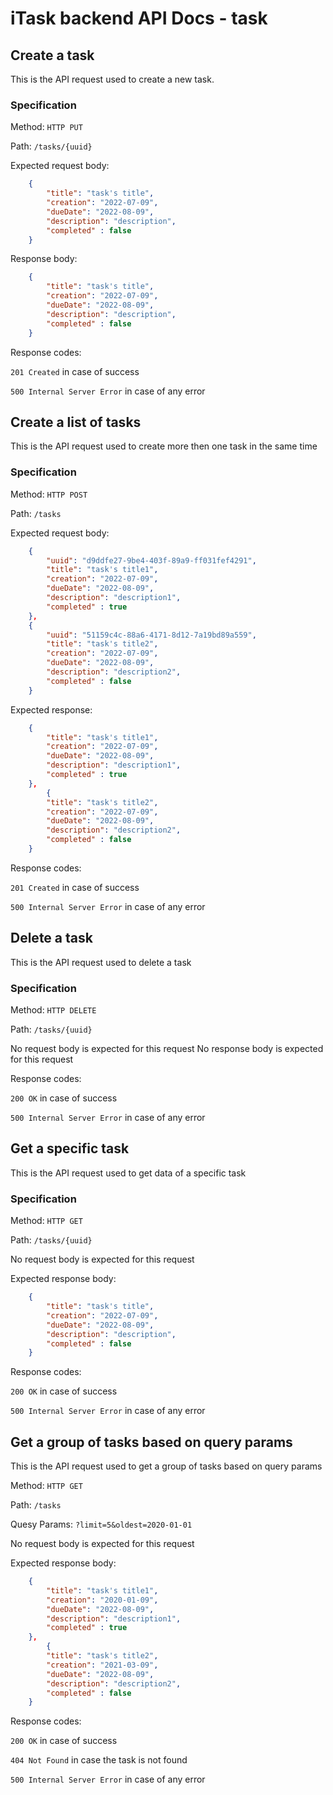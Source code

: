 # iTask backend API Docs - task

## Create a task

This is the API request used to create a new task.

### Specification

Method: `HTTP PUT`

Path: `/tasks/{uuid}`

Expected request body:
```json
    {
        "title": "task's title",
        "creation": "2022-07-09",
        "dueDate": "2022-08-09",
        "description": "description",
        "completed" : false
    }
```

Response body:
```json
    {
        "title": "task's title",
        "creation": "2022-07-09",
        "dueDate": "2022-08-09",
        "description": "description",
        "completed" : false
    }
```

Response codes:

`201 Created` in case of success

`500 Internal Server Error` in case of any error


## Create a list of tasks

This is the API request used to create more then one task in the same time

### Specification

Method: `HTTP POST`

Path: `/tasks`

Expected request body:
```json
    {
        "uuid": "d9ddfe27-9be4-403f-89a9-ff031fef4291",
        "title": "task's title1",
        "creation": "2022-07-09",
        "dueDate": "2022-08-09",
        "description": "description1",
        "completed" : true
    },
    {
        "uuid": "51159c4c-88a6-4171-8d12-7a19bd89a559",
        "title": "task's title2",
        "creation": "2022-07-09",
        "dueDate": "2022-08-09",
        "description": "description2",
        "completed" : false
    }
```

Expected response:

```json
    {
        "title": "task's title1",
        "creation": "2022-07-09",
        "dueDate": "2022-08-09",
        "description": "description1",
        "completed" : true
    },
        {
        "title": "task's title2",
        "creation": "2022-07-09",
        "dueDate": "2022-08-09",
        "description": "description2",
        "completed" : false
    }
```

Response codes:

`201 Created` in case of success

`500 Internal Server Error` in case of any error

## Delete a task

This is the API request used to delete a task

### Specification

Method: `HTTP DELETE`

Path: `/tasks/{uuid}`

No request body is expected for this request
No response body is expected for this request

Response codes:

`200 OK` in case of success

`500 Internal Server Error` in case of any error

## Get a specific task

This is the API request used to get data of a specific task

### Specification

Method: `HTTP GET`

Path: `/tasks/{uuid}`

No request body is expected for this request

Expected response body:
```json
    {
        "title": "task's title",
        "creation": "2022-07-09",
        "dueDate": "2022-08-09",
        "description": "description",
        "completed" : false
    }
```

Response codes:

`200 OK` in case of success

`500 Internal Server Error` in case of any error

## Get a group of tasks based on query params

This is the API request used to get a group of tasks based on query params

Method: `HTTP GET`

Path: `/tasks`

Quesy Params: `?limit=5&oldest=2020-01-01`

No request body is expected for this request

Expected response body:
```json
    {
        "title": "task's title1",
        "creation": "2020-01-09",
        "dueDate": "2022-08-09",
        "description": "description1",
        "completed" : true
    },
        {
        "title": "task's title2",
        "creation": "2021-03-09",
        "dueDate": "2022-08-09",
        "description": "description2",
        "completed" : false
    }
``` 

Response codes:

`200 OK` in case of success

`404 Not Found` in case the task is not found

`500 Internal Server Error` in case of any error
